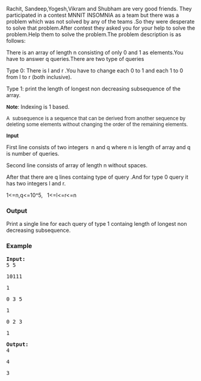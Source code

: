 <p>Rachit, Sandeep,Yogesh,Vikram and Shubham are very good friends. They participated in a contest MNNIT INSOMNIA as a team but there was a problem which was not solved by any of the teams .So they were desperate to solve that problem.After contest they asked you for your help to solve the problem.Help them to solve the problem.The problem description is as follows:</p>
<p>There is an array&nbsp;of length n consisting of only 0 and 1 as elements.You have to answer q queries.There are two type of queries&nbsp;</p>
<p>Type 0: There is l and r .You have to change each 0 to 1 and each 1 to 0 from l to r (both inclusive).</p>
<p>Type 1: print the length of longest non decreasing subsequence of the array.</p>
<p><span style="font-size: x-small;"><strong><span style="font-size: small;">Note</span></strong></span>: Indexing is 1 based.</p>
<p><span style="font-size: small;"><span style="color: #222222;">A </span><span style="color: #222222;">&nbsp;subsequence is a sequence</span><span style="color: #222222;">&nbsp;that can be derived from another sequence by deleting some elements without changing the order of the remaining elements.</span><span style="color: #222222;">&nbsp;</span></span></p>
<p><strong><span style="font-size: small;">Input</span></strong></p>
<p>First line consists of two integers &nbsp;n and q where n is length of array and q is number of queries.</p>
<p>Second line consists of array of length n without spaces.</p>
<p>After that there are q lines containg type of query .And for type 0 query it has two integers l and r.</p>
<p>1&lt;=n,q&lt;=10^5, &nbsp; 1&lt;=l&lt;=r&lt;=n</p>
<h3>Output</h3>
<p>Print a single line for each query of type 1 containg length of longest non decreasing subsequence.</p>
<h3>Example</h3>
<pre><strong>Input:</strong>
5 5</pre>
<pre>10111</pre>
<pre>1</pre>
<pre>0 3 5</pre>
<pre>1</pre>
<pre>0 2 3</pre>
<pre>1</pre>
<pre><strong>Output:</strong>
4</pre>
<pre>4</pre>
<pre>3</pre>